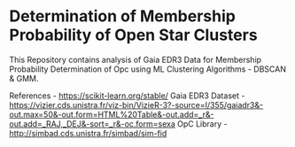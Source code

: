 # Determination of Membership Probability of Open Star Clusters
This Repository contains analysis of Gaia EDR3 Data for Membership Probability Determination of Opc using ML Clustering Algorithms - DBSCAN & GMM. 

References - https://scikit-learn.org/stable/
Gaia EDR3 Dataset - https://vizier.cds.unistra.fr/viz-bin/VizieR-3?-source=I/355/gaiadr3&-out.max=50&-out.form=HTML%20Table&-out.add=_r&-out.add=_RAJ,_DEJ&-sort=_r&-oc.form=sexa
OpC Library - http://simbad.cds.unistra.fr/simbad/sim-fid
